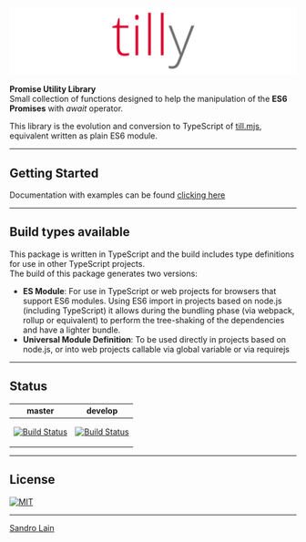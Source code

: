 ![tilly](https://raw.githubusercontent.com/sandrolain/tilly/33ca7c6d7538c9d7f946d07aecac622c811b5f5e/assets/logo.svg?sanitize=true "tilly")

<p align="center">

**Promise Utility Library**  
Small collection of functions designed to help the manipulation of the **ES6 Promises** with *await* operator.

</p>

This library is the evolution and conversion to TypeScript of [till.mjs](https://github.com/sandrolain/till), equivalent written as plain ES6 module.

---

## Getting Started

Documentation with examples can be found [clicking here](https://sandrolain.github.io/tilly/typedocs/modules/_index_.html)

---

## Build types available

This package is written in TypeScript and the build includes type definitions for use in other TypeScript projects.  
The build of this package generates two versions:
- **ES Module**: For use in TypeScript or web projects for browsers that support ES6 modules. Using ES6 import in projects based on node.js (including TypeScript) it allows during the bundling phase (via webpack, rollup or equivalent) to perform the tree-shaking of the dependencies and have a lighter bundle.
- **Universal Module Definition**: To be used directly in projects based on node.js, or into web projects callable via global variable or via requirejs

---

## Status

<table><thead><tr><th>master</th><th>develop</th></tr></thead><tbody><tr><td>

[![Build Status](https://travis-ci.org/sandrolain/tilly.svg?branch=master)](https://travis-ci.org/sandrolain/tilly)

</td><td>

[![Build Status](https://travis-ci.org/sandrolain/tilly.svg?branch=develop)](https://travis-ci.org/sandrolain/tilly)

</td></tr></tbody></table>

---

## License
[![MIT](https://img.shields.io/github/license/sandrolain/tilly)](./LICENSE)

-------------------------

[Sandro Lain](https://www.sandrolain.com/)
